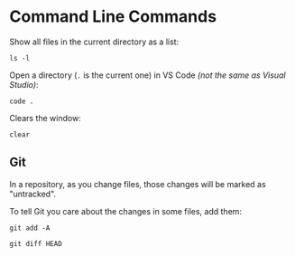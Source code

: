 # Command Line Commands

Show all files in the current directory as a list:

```shell
ls -l
```

Open a directory (`.` is the current one) in VS Code _(not the same as Visual Studio)_:

```shell
code .
```

Clears the window:

```shell
clear
```

## Git

In a repository, as you change files, those changes will be marked as "untracked".

To tell Git you care about the changes in some files, add them:

```shell
git add -A
```

```shell
git diff HEAD
```
